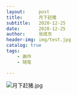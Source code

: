 ```yaml
---
layout:     post
title:      月下赶猪
subtitle:   2020-12-25
date:       2020-12-25
author:     张成东
header-img: img/test.jpg
catalog: true
tags:
    - 画作
    - 随笔

---
```


![月下赶猪.jpg](https://i.niupic.com/images/2020/03/18/72Bw.JPG)